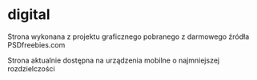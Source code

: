 # digital

Strona wykonana z projektu graficznego pobranego z darmowego źródła PSDfreebies.com

Strona aktualnie dostępna na urządzenia mobilne o najmniejszej rozdzielczości



